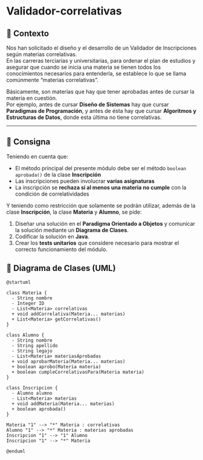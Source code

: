 # Validador-correlativas

## 📘 Contexto

Nos han solicitado el diseño y el desarrollo de un Validador de Inscripciones según materias correlativas.  
En las carreras terciarias y universitarias, para ordenar el plan de estudios y asegurar que cuando se inicia una materia se tienen todos los conocimientos necesarios para entenderla, se establece lo que se llama comúnmente “materias correlativas”.  

Básicamente, son materias que hay que tener aprobadas antes de cursar la materia en cuestión.  
Por ejemplo, antes de cursar **Diseño de Sistemas** hay que cursar **Paradigmas de Programación**, y antes de ésta hay que cursar **Algoritmos y Estructuras de Datos**, donde esta última no tiene correlativas.

---

## 📌 Consigna

Teniendo en cuenta que:

- El método principal del presente módulo debe ser el método `boolean aprobada()` de la clase **Inscripción**  
- Las inscripciones pueden involucrar **varias asignaturas**  
- La inscripción se **rechaza si al menos una materia no cumple** con la condición de correlatividades  

Y teniendo como restricción que solamente se podrán utilizar, además de la clase **Inscripción**, la clase **Materia** y **Alumno**, se pide:

1. Diseñar una solución en el **Paradigma Orientado a Objetos** y comunicar la solución mediante un **Diagrama de Clases**.  
2. Codificar la solución en **Java**.  
3. Crear los **tests unitarios** que considere necesario para mostrar el correcto funcionamiento del módulo.


## 🧱 Diagrama de Clases (UML)

```plantuml
@startuml

class Materia {
  - String nombre
  - Integer ID
  - List<Materia> correlativas
  + void addCorrelativa(Materia... materias)
  + List<Materia> getCorrelativas()
}

class Alumno {
  - String nombre
  - String apellido
  - String legajo
  - List<Materia> materiasAprobadas
  + void aprobarMateria(Materia... materias)
  + boolean aprobo(Materia materia)
  + boolean cumpleCorrelativasPara(Materia materia)
}

class Inscripcion {
  - Alumno alumno
  - List<Materia> materias
  + void addMateria(Materia... materias)
  + boolean aprobada()
}

Materia "1" --> "*" Materia : correlativas
Alumno "1" --> "*" Materia : materias aprobadas
Inscripcion "1" --> "1" Alumno
Inscripcion "1" --> "*" Materia

@enduml
```
